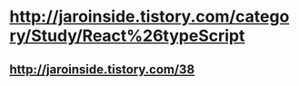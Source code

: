 # http://jaroinside.tistory.com/category/Study/React%26typeScript
## http://jaroinside.tistory.com/38